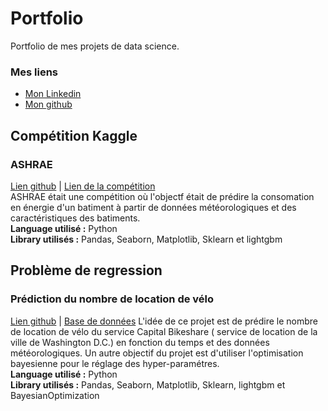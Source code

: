 # Portfolio
Portfolio de mes projets de data science.

### Mes liens
- [Mon Linkedin](https://www.linkedin.com/in/matieu-allier-749b42195/)
- [Mon github](https://github.com/MatieuAllier)

## Compétition Kaggle

### ASHRAE
[Lien github](https://github.com/MatieuAllier/ASHRAE/blob/master/Projet_energie.ipynb) | [Lien de la compétition](https://www.kaggle.com/c/ashrae-energy-prediction)   
ASHRAE était une compétition où l'objectf était de prédire la consomation en énergie d'un batiment à partir de données météorologiques et des caractéristiques des batiments.   
**Language utilisé :** Python   
**Library utilisés :** Pandas, Seaborn, Matplotlib, Sklearn et lightgbm

## Problème de regression

### Prédiction du nombre de location de vélo
[Lien github](https://github.com/MatieuAllier/Projet_Velo/blob/master/Projet_Velo.ipynb) | [Base de données](https://archive.ics.uci.edu/ml/datasets/bike+sharing+dataset#) 
L'idée de ce projet est de prédire le nombre de location de vélo du service Capital Bikeshare ( service de location de la ville de Washington D.C.) en fonction du temps et des données météorologiques. Un autre objectif du projet est d'utiliser l'optimisation bayesienne pour le réglage des hyper-paramétres.   
**Language utilisé :** Python   
**Library utilisés :** Pandas, Seaborn, Matplotlib, Sklearn, lightgbm et BayesianOptimization  
